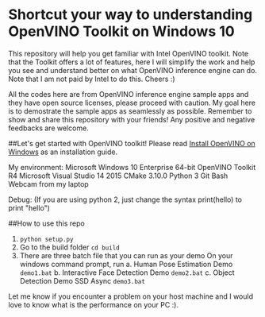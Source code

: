 # Shortcut your way to understanding OpenVINO Toolkit on Windows 10

This repository will help you get familiar with Intel OpenVINO toolkit. Note that the Toolkit offers a lot of features, here I will simplify the work and help you see and understand better on what OpenVINO inference engine can do. Note that I am not paid by Intel to do this. Cheers :) 

All the codes here are from OpenVINO inference engine sample apps and they have open source licenses, please proceed with caution. My goal here is to demostrate the sample apps as seamlessly as possible. Remember to show and share this repository with your friends! Any positive and negative feedbacks are welcome.

##Let's get started with OpenVINO toolkit!
Please read [Install OpenVINO on Windows](https://software.intel.com/en-us/articles/OpenVINO-Install-Windows) as an installation guide.

My environment:
Microsoft Windows 10 Enterprise 64-bit
OpenVINO Toolkit R4
Microsoft Visual Studio 14 2015
CMake 3.10.0
Python 3
Git Bash
Webcam from my laptop

Debug: 
(If you are using python 2, just change the syntax print(hello) to print "hello")

##How to use this repo
1. `python setup.py`
2. Go to the build folder
    `cd build`
3. There are three batch file that you can run as your demo
    On your windows command prompt, run
    a. Human Pose Estimation Demo
    `demo1.bat`
    b. Interactive Face Detection Demo
    `demo2.bat`
    c. Object Detection Demo SSD Async
    `demo3.bat`

Let me know if you encounter a problem on your host machine and I would love to know what is the performance on your PC :). 
